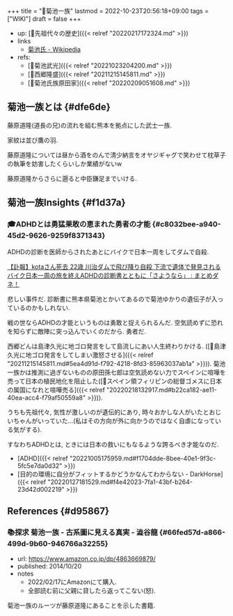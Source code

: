 +++
title = "📝菊池一族"
lastmod = 2022-10-23T20:56:18+09:00
tags = ["WIKI"]
draft = false
+++

-   up: [📂先祖代々の歴史]({{< relref "20220217172324.md" >}})
-   links
    -   [菊池氏 - Wikipedia](https://ja.wikipedia.org/wiki/%E8%8F%8A%E6%B1%A0%E6%B0%8F)
-   refs:
    -   [📝菊池武光]({{< relref "20221023204200.md" >}})
    -   [📝西郷隆盛]({{< relref "20211215145811.md" >}})
    -   [📝菊池氏族原田家]({{< relref "20220209051608.md" >}})


## 菊池一族とは {#dfe6de}

藤原道隆(道長の兄)の流れを組む熊本を拠点にした武士一族.

家紋は並び鷹の羽.

藤原道隆については昼から酒をのんで清少納言をオヤジギャグで笑わせて枕草子の執筆を妨害したくらいしか業績がないw

藤原道隆からさらに遡ると中臣鎌足までいける.


## 菊池一族Insights {#f1d37a}


### 🎓ADHDとは勇猛果敢の恵まれた勇者の才能 {#c8032bee-a940-45d2-9626-9259f8371343}

ADHDの診断を医師からされたあとにバイクで日本一周をしてダムで自殺.

[【訃報】kotaさん死去 22歳 川治ダムで飛び降り自殺 下流で遺体で発見される バイク日本一周の旅を終えADHDの診断書とともに「さようなら」 : まとめダネ！](https://matomedane.jp/page/114600)

悲しい事件だ. 診断書に熊本県菊池とかいてあるので菊池ゆかりの遺伝子が入っているのかもしれない.

戦の世ならADHDの才能というものは勇敢と捉えられるんだ. 空気読めずに恐れを知らずに敵陣に突っ込んでいくのだから. 勇者だ.

西郷どんは島津久光に地ゴロ発言をして島流しにあい人生終わりかける. ([📗島津久光に地ゴロ発言をしてしまい激怒させる]({{< relref "20211215145811.md#5ea4d91d-f792-4218-8fd3-85963037ab1a" >}})). 菊池一族かは推測に過ぎないものの原田孫七郎は空気読めない力でスペインに喧嘩を売って日本の植民地化を阻止した([📗スペイン領フィリピンの総督ゴメスに日本の属国になれと喧嘩売る]({{< relref "20220218132917.md#b22ca182-ae11-40ea-acc4-f79af50559a8" >}})).

うちも先祖代々, 気性が激しいのが遺伝的にあり, 時々おかしな人がいたとおじいちゃんがいっていた...(私はその方向が外に向かうのではなく自虐になっている気がする).

すなわちADHDとは, ときには日本の救いにもなるような誇るべき才能なのだ.

-   [ADHD]({{< relref "20221005175959.md#f1704dde-8bee-40e1-9f3c-5fc5e7da0d32" >}})
-   [目的の環境に自分がフィットするかどうかなんてわからない - DarkHorse]({{< relref "20220127181529.md#f4e42023-7fa1-43bf-b264-23d42d002219" >}})


## References {#d95867}


### 📚探求 菊池一族 - 古系圖に見える真実 - 澁谷龍 {#66fed57d-a866-499d-9b60-946766a32255}

-   url: <https://www.amazon.co.jp/dp/4863669879/>
-   published: 2014/10/20
-   notes
    -   2022/02/17にAmazonにて購入.
    -   全部読む前に父親に貸したら返ってこない(怒).

菊池一族のルーツが藤原道隆にあることを示した書籍.
